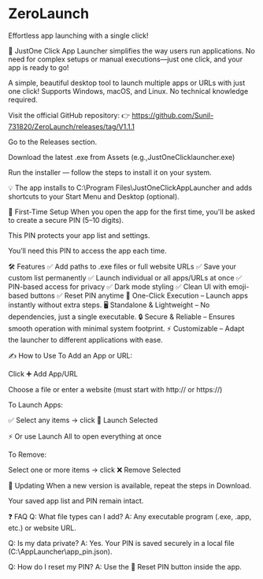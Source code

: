 # ZeroLaunch
Effortless app launching with a single click!


🚀 JustOne Click App Launcher simplifies the way users run applications. No need for complex setups or manual executions—just one click, and your app is ready to go!

A simple, beautiful desktop tool to launch multiple apps or URLs with just one click!
Supports Windows, macOS, and Linux. No technical knowledge required.

Visit the official GitHub repository:
👉 https://github.com/Sunil-731820/ZeroLaunch/releases/tag/V1.1.1

Go to the Releases section.

Download the latest .exe from Assets (e.g.,JustOneClicklauncher.exe)

Run the installer — follow the steps to install it on your system.

💡 The app installs to C:\Program Files\JustOneClickAppLauncher and adds shortcuts to your Start Menu and Desktop (optional).

🔐 First-Time Setup
When you open the app for the first time, you'll be asked to create a secure PIN (5–10 digits).

This PIN protects your app list and settings.

You’ll need this PIN to access the app each time.


🛠 Features
✅ Add paths to .exe files or full website URLs
✅ Save your custom list permanently
✅ Launch individual or all apps/URLs at once
✅ PIN-based access for privacy
✅ Dark mode styling
✅ Clean UI with emoji-based buttons
✅ Reset PIN anytime
🚀 One-Click Execution – Launch apps instantly without extra steps.
🖥️ Standalone & Lightweight – No dependencies, just a single executable.
🔒 Secure & Reliable – Ensures smooth operation with minimal system footprint.
⚡ Customizable – Adapt the launcher to different applications with ease.


✍️ How to Use
To Add an App or URL:

Click ➕ Add App/URL

Choose a file or enter a website (must start with http:// or https://)

To Launch Apps:

✅ Select any items → click 🚀 Launch Selected

⚡ Or use Launch All to open everything at once

To Remove:

Select one or more items → click ❌ Remove Selected

🔁 Updating
When a new version is available, repeat the steps in Download.

Your saved app list and PIN remain intact.

❓ FAQ
Q: What file types can I add?
A: Any executable program (.exe, .app, etc.) or website URL.

Q: Is my data private?
A: Yes. Your PIN is saved securely in a local file (C:\AppLauncher\app_pin.json).

Q: How do I reset my PIN?
A: Use the 🔑 Reset PIN button inside the app.



